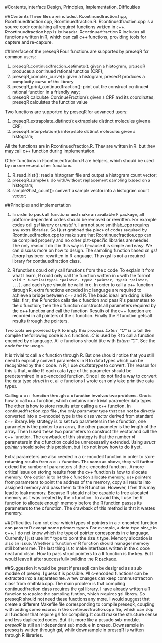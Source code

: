 #Contents, Interface Design, Principles, Implementation,  Difficulties

##Contents
Three files are included: Rcontinuedfraction.hpp, Rcontinuedfraction.cpp, 
Rcontinuedfraction.R. Rcontinuedfraction.cpp is a source code containing 
all required functions written in c++. Rcontinuedfraction.hpp is its 
header. Rcontinuedfraction.R includes all functions written in R, which 
can call c++ functions, providing tools for capture and re-capture.

##Interface of the preseqR
Four functions are supported by preseqR for common users:

  1.  preseqR_continuedfraction_estimate(): given a histogram, preseqR produces 
	  a continued rational function (CRF);
  2.  preseqR_complex_curve(): given a histogram, preseqR produces a complexity 
      curve of the library;
  3.  preseqR_print_continuedfraction(): print out the construct continued 
	  rational function in a friendly way;
  4.  preseqR_calculate_ContinueFraction(): given a CRF and its coordinates, 
      preseqR calculates the function value.

Two functions are supported by preseqR for advanced users:

  1.  preseqR_extrapolate_distinct(): extrapolate distinct molecules given a CRF;
  2.  preseqR_interpolation(): interpolate distinct molecules given a histogram;

All the functions are in Rcontinuedfraction.R. They are written in R, but they 
may call c++ function during implementation.

Other functions in Rcontinuedfraction.R are helpers, which should be used by no 
one except other functions.
1. R_read_hist(): read a histogram file and output a histogram count vector;
2. preseqR_sample(): do with/without replacement sampling based on a histogram;
3. sample2hist_count(): convert a sample vector into a histogram count vector;

##Principles and implementation
1. In order to pack all functions and make an available R package, all 
platform-dependent codes should be removed or rewritten. For example codes call 
*gsl library* or *unistd.h*. I am not sure smithlab_cpp requires any extra 
libraries. So I just grabbed the piece of codes required by 
Rcontinuedfraction.cpp to make sure that Rcontinuedfraction.cpp can be compiled 
properly and no other plat-specific libraries are needed. The only reason I do 
it in this way is because it is simple and easy. We can discuss more on how to 
design. The sampling function based on *gsl library* has been rewritten in R 
language. Thus gsl is not a required library for continuedfraction class.

2. R functions could only call functions from the c code. To explain it from 
what I learn, R could only call the function written in c with the format 
```void * function(type1 *pointer, type2 *pointer, type3 *pointer, ...)```. 
and each type should be valid in c. In order to call a c++ function through R, 
extra functions encoded in c language are required to achieve a bridge between
c++ and R. The basic idea I am doing is like this: first, the R function calls
the c function and pass R's parameters to the c function; then the c function 
constructs all parameters required by the c++ function and call the function. 
Results of the c++ function are recorded in all pointers of the c function. 
Finally the R function gets all results through the pointers. 

Two tools are provided by R to imply this process. *Extern "C"* is to tell the
compile the following code is a c function. *.C* is used by R to call a function
encoded by c language. All c functions should title with *Extern "C"*. See the 
code for the usage. 

It is trivial to call a c function through R. But one should notice that you 
still need to explicitly convert parameters in R to data types which can be 
recognized by the c code. In R, I use *as.datatype* to convert. The reason for 
this is that, unlike R, each data type of the parameter should be predetermined
in a c-encoded function. Since I do not find a way to convert the data type 
*struct* in c, all c functions I wrote can only take primitive data types.

Calling a c++ function through a c function involves two problems. One is how to
call c++ function, which contains non-trivial parameter data types. The other is
how to store results after calling a c++ function. In continuedfraction.cpp file
, the only parameter type that can not be directly converted into a c-encoded 
type is the class *vector* derived from standard c++ library. My strategy is to
set two parameters in the c function, one parameter is the pointer to an array,
the other parameter is the length of the array. Then I used these two parameters
to construct the vector and call the c++ function. The drawback of this strategy
is that the number of parameters in the c function could be unnecessarily
extended. Using *struct pointer* should solve this problem, but I do 
not know how to do it yet. 

Extra parameters are also needed in a c-encoded function in order to store 
returning results from a c++ function. The same as above, they will further 
extend the number of parameters of the c-encoded function . A more critical 
issue on storing results from the c++ function is how to allocate memory. One
option is to let the c function allocate memory, use pointers from parameters to
point the address of the memory, copy all results into assigned memory and pass
them to the R function. However, I feel this may lead to leak memory. Because R
should not be capable to free allocated memory as it was created by the c 
function. To avoid this, I use the R function to allocate enough memory before 
the R function passes its parameters to the c function. The drawback of this 
method is that it wastes memory.

##Difficulties
I am not clear which types of pointers in a c-encoded function can pass to R 
except some primary types. For example, a data type size_t in c++, I do not know
which the type of pointer corresponds in c language. Currently I just use int *
type to point the size_t type. Memory allocation is also an issue. Whether c 
function or R function should manager memory still bothers me. The last thing is
to make interfaces written in the c code neat and clean. How to pass struct 
pointers to a R function is the key. But I would leave it after successfully
building the R package. 

##Suggestion
It would be great if preseqR can be designed as a sub module of preseq. I guess 
it is possible. All c-encoded functions can be extracted into a separated file. 
A few changes can keep continuedfraction class from smithlab.cpp. The main 
problem is that compiling continuedfraction class requires the gsl library. I
have already written a R function to repalce the sampling funtion, which 
requires gsl library. So preseqR should not need these functions any more. I 
would suggest that create a different Makefile file corresponding to compile 
preseqR, coupling with adding some macros in the continuedfraction.cpp file, 
which can skip all functions that require gsl for compiling. It could make the 
structure dense and less duplicated codes. But it is more like a pesudo 
sub-module. *preseqR* is still an independent sub module in preseq. Downsample
in preseq is written through gsl, while downsample in preseqR is written through
R libraries. 
